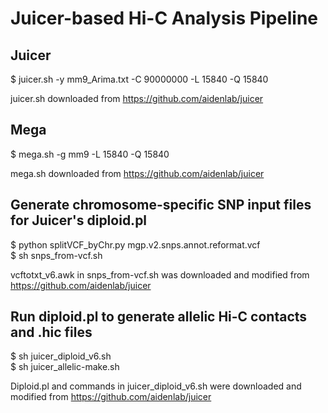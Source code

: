 
# Juicer-based Hi-C Analysis Pipeline

## Juicer 
$ juicer.sh -y mm9_Arima.txt -C 90000000 -L 15840 -Q 15840 <p />
juicer.sh downloaded from https://github.com/aidenlab/juicer

## Mega 
$ mega.sh -g mm9 -L 15840 -Q 15840 <p />
mega.sh downloaded from https://github.com/aidenlab/juicer

## Generate chromosome-specific SNP input files for Juicer's diploid.pl
$ python splitVCF_byChr.py  mgp.v2.snps.annot.reformat.vcf <br />
$ sh snps_from-vcf.sh <p />
vcftotxt_v6.awk in snps_from-vcf.sh was downloaded and modified from https://github.com/aidenlab/juicer

## Run diploid.pl to generate allelic Hi-C contacts and .hic files
$ sh juicer_diploid_v6.sh <br />
$ sh juicer_allelic-make.sh <p />
Diploid.pl and commands in juicer_diploid_v6.sh were downloaded and modified from https://github.com/aidenlab/juicer
